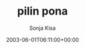 ---
title: 'pilin pona'
posts: 1
hash: 't134'
author: 'Sonja Kisa'
date: 2003-06-01T06:11:00+00:00
sources:
  - http://forums.tokipona.org/viewtopic.php%3Ft=134.html
---